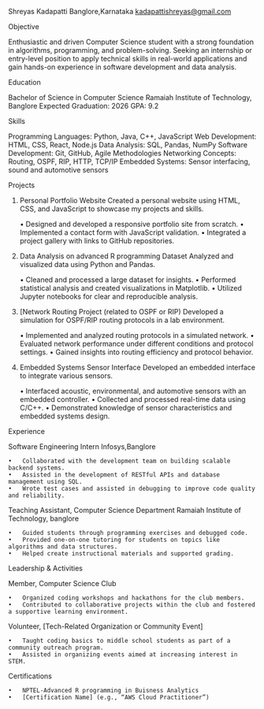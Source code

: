 Shreyas Kadapatti
Banglore,Karnataka
kadapattishreyas@gmail.com

Objective

Enthusiastic and driven Computer Science student with a strong foundation in algorithms, programming, and problem-solving. Seeking an internship or entry-level position to apply technical skills in real-world applications and gain hands-on experience in software development and data analysis.

Education

Bachelor of Science in Computer Science
Ramaiah Institute of Technology, Banglore
Expected Graduation: 2026
GPA: 9.2

Skills

Programming Languages: Python, Java, C++, JavaScript
Web Development: HTML, CSS, React, Node.js
Data Analysis: SQL, Pandas, NumPy
Software Development: Git, GitHub, Agile Methodologies
Networking Concepts: Routing, OSPF, RIP, HTTP, TCP/IP
Embedded Systems: Sensor interfacing, sound and automotive sensors

Projects

1. Personal Portfolio Website
Created a personal website using HTML, CSS, and JavaScript to showcase my projects and skills.

	•	Designed and developed a responsive portfolio site from scratch.
	•	Implemented a contact form with JavaScript validation.
	•	Integrated a project gallery with links to GitHub repositories.

2. Data Analysis on advanced R programming Dataset
Analyzed and visualized data using Python and Pandas.

	•	Cleaned and processed a large dataset for insights.
	•	Performed statistical analysis and created visualizations in Matplotlib.
	•	Utilized Jupyter notebooks for clear and reproducible analysis.

3. [Network Routing Project (related to OSPF or RIP)
Developed a simulation for OSPF/RIP routing protocols in a lab environment.

	•	Implemented and analyzed routing protocols in a simulated network.
	•	Evaluated network performance under different conditions and protocol settings.
	•	Gained insights into routing efficiency and protocol behavior.

4. Embedded Systems Sensor Interface
Developed an embedded interface to integrate various sensors.

	•	Interfaced acoustic, environmental, and automotive sensors with an embedded controller.
	•	Collected and processed real-time data using C/C++.
	•	Demonstrated knowledge of sensor characteristics and embedded systems design.

Experience

Software Engineering Intern
Infosys,Banglore

	•	Collaborated with the development team on building scalable backend systems.
	•	Assisted in the development of RESTful APIs and database management using SQL.
	•	Wrote test cases and assisted in debugging to improve code quality and reliability.

Teaching Assistant, Computer Science Department
Ramaiah Institute of Technology, banglore

	•	Guided students through programming exercises and debugged code.
	•	Provided one-on-one tutoring for students on topics like algorithms and data structures.
	•	Helped create instructional materials and supported grading.

Leadership & Activities

Member, Computer Science Club

	•	Organized coding workshops and hackathons for the club members.
	•	Contributed to collaborative projects within the club and fostered a supportive learning environment.

Volunteer, [Tech-Related Organization or Community Event]

	•	Taught coding basics to middle school students as part of a community outreach program.
	•	Assisted in organizing events aimed at increasing interest in STEM.

Certifications

	•	NPTEL-Advanced R programming in Buisness Analytics
	•	[Certification Name] (e.g., “AWS Cloud Practitioner”)
